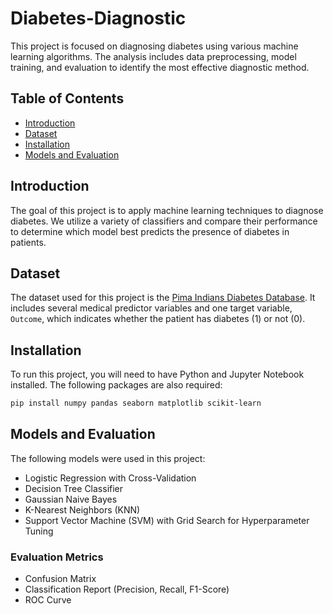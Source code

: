 # Diabetes-Diagnostic

This project is focused on diagnosing diabetes using various machine learning algorithms. The analysis includes data preprocessing, model training, and evaluation to identify the most effective diagnostic method.

## Table of Contents

- [Introduction](#introduction)
- [Dataset](#dataset)
- [Installation](#installation)
- [Models and Evaluation](#models-and-evaluation)

## Introduction

The goal of this project is to apply machine learning techniques to diagnose diabetes. We utilize a variety of classifiers and compare their performance to determine which model best predicts the presence of diabetes in patients.

## Dataset

The dataset used for this project is the [Pima Indians Diabetes Database](https://www.kaggle.com/uciml/pima-indians-diabetes-database). It includes several medical predictor variables and one target variable, `Outcome`, which indicates whether the patient has diabetes (1) or not (0).

## Installation

To run this project, you will need to have Python and Jupyter Notebook installed. The following packages are also required:

```bash
pip install numpy pandas seaborn matplotlib scikit-learn
```

## Models and Evaluation

The following models were used in this project:

- Logistic Regression with Cross-Validation
- Decision Tree Classifier
- Gaussian Naive Bayes
- K-Nearest Neighbors (KNN)
- Support Vector Machine (SVM) with Grid Search for Hyperparameter Tuning

### Evaluation Metrics

- Confusion Matrix
- Classification Report (Precision, Recall, F1-Score)
- ROC Curve
